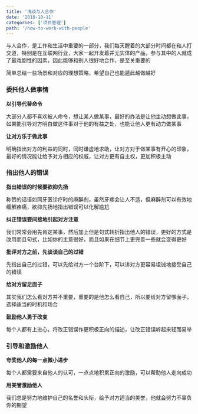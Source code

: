 ```yaml
---
title: '浅谈与人合作'
date: '2018-10-11'
categories: ['项目管理']
path: '/how-to-work-with-people'
---
```


与人合作，是工作和生活中重要的一部分，我们每天醒着的大部分时间都在和人打交道，特别是在互联网行业，大家一起开发着并无实体的产品，参与其中的人就成了最戏剧性的因素，因此能够和别人很好地合作，是至关重要的

简单总结一些场景和对应的理想策略，希望自己也能遁此越做越好

### 委托他人做事情

**以引导代替命令**

大部分人都不喜欢被人命令，想让某人做某事，最好的办法是让他主动想做此事，如果能引导对方明白做这件事对于他的有益之处，也能让他人更有动力做某事

**让对方乐于做此事**

明确指出对方的利益的同时，同时谦虚地求助，让对方对于做某事有开心的印象，最好的情况能让给予对方相应的权威，让对方更有自主权，更加积极主动

### 指出他人的错误

**指出错误的时候要欲抑先扬**

称赞的话语如同牙医诊疗时的麻醉剂，虽然牙疼会让人不适，但麻醉剂可以有效地缓解疼痛，欲抑先扬地指出错误可以化解尴尬

**纠正错误要间接地引起对方注意**

我们常常会用先肯定某事，然后加上但是句式转折指出他人的错误，更好的方式是改用而且句式，比如你的主意很好，而且如果在细节上更完善一些就会变得更好

**批评对方之前，先谈谈自己的过错**

先指出自己的过错，可以先给对方一个台阶下，可以讲对方更容易坦诚地接受自己的错误

**给对方留足面子**

其实我们怎么看对方并不重要，重要的是他怎么看自己，所以要给对方留够面子，选择适当的时机和场合

**鼓励他人勇于改变**

每个人都有上进心，将改正错误作更积极正向的描述，让改正错误听起来轻而易举

### 引导和激励他人

**夸奖他人的每一点微小进步**

每个人都需要来自他人的认可，一点点地积累正向的激励，可以帮助他人走向成功

**用美誉激励他人**

我们总是努力地维护自己的名誉和头衔，给予对方适当的美誉，他就会努力不辜负你的期望



